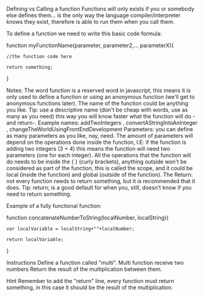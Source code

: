 Defining vs Calling a function
Functions will only exists if you or somebody else defines them... is the only way the language compiler/interpreter knows they exist, therefore is able to run them when you call them.

To define a function we need to write this basic code formula:

function myFunctionName(parameter, parameter2,... parameterX){
    
    //the function code here

    return something;
}

Notes:
The word function is a reserved word in javascript, this means it is only used to define a function or using an anonymous function (we'll get to anonymous functions later).
The name of the function could be anything you like. Tip: use a descriptive name (don't be cheap with words, use as many as you need) this way you will know faster what the function will do -and return-. Example names: addTwoIntegers , convertAStringIntoAnInteger , changeTheWorldUsingFrontEndDevelopment
Parameters: you can define as many parameters as you like, nay, need. The amount of parameters will depend on the operations done inside the function, I.E: if the function is adding two integers  (3 + 4)  this means the function will need two parameters (one for each integer).
All the operations that the function will do needs to be inside the { } (curly brackets), anything outside won't be considered as part of the function, this is called the scope, and it could be local (inside the function) and global (outside of the function).
The Return: not every function needs to return something, but it is recommended that it does. Tip: return; is a good default for when you, still, doesn't know if you need to return something.

Example of a fully functional function:

function concatenateNumberToString(localNumber, localString){ 
    
    var localVariable = localString+""+localNumber;
    
    return localVariable;
} 



Instructions
Define a function called "multi".
Multi function receive two numbers
Return the result of the multiplication between them.

Hint
Remember to add the "return" line, every function must return something, in this case it should be the result of the multiplication.